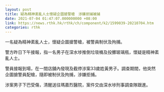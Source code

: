 ```yaml
---
layout: post
title: 疑為精神紊亂人士懷疑企圖搶警槍　涉嫌拒捕被捕
date: 2021-07-04 01:47:07.000000000 +08:00
link: https://news.rthk.hk/rthk/ch/component/k2/1599039-20210704.htm
categories: rthk
---
```


一名疑為精神紊亂人士，懷疑企圖搶警槍，被警員制伏及拘捕。

警方昨日下午接報，指一名男子在深水埗推倒垃圾桶及投擲玻璃瓶，懷疑是精神紊亂人士。

警員接報到場，在一間店舖內發現及截停涉案33歲姓黃男子。調查期間，他突然企圖搶警員配槍，隨即被制伏及拘捕，涉嫌拒捕。

涉案男子下巴受傷，清醒送往瑪嘉烈醫院，案件交由深水埗刑事調查隊跟進。

